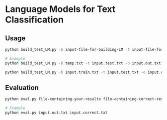 # Language Models for Text Classification

## Usage

```sh
python build_test_LM.py -b input-file-for-building-LM -t input-file-for-testing-LM -o output-file

# Example
python build_test_LM.py -b temp.txt -t input.test.txt -o input.out.txt

python build_test_LM.py -b input.train.txt -t input.test.txt -o input.out.txt
```

## Evaluation

```sh
python eval.py file-containing-your-results file-containing-correct-results

# Example
python eval.py input.out.txt input.correct.txt
```
